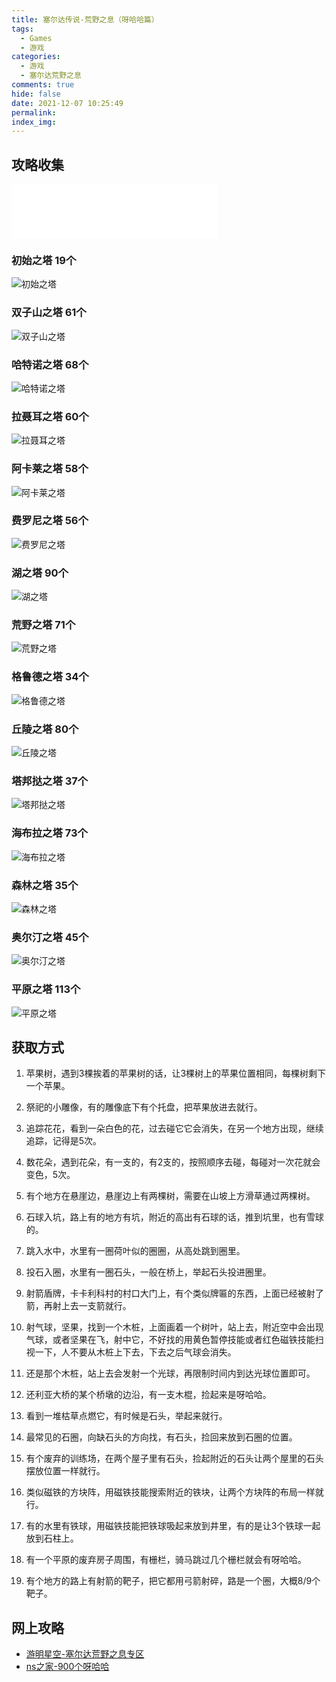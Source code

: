 ```yaml
---
title: 塞尔达传说-荒野之息（呀哈哈篇）
tags:
  - Games
  - 游戏
categories:
  - 游戏
  - 塞尔达荒野之息
comments: true
hide: false
date: 2021-12-07 10:25:49
permalink:
index_img:
---
```


## 攻略收集

<iframe frameborder="no" border="0" marginwidth="0" marginheight="0" width=330 height=86 src="//music.163.com/outchain/player?type=3&id=2065912094&auto=1&height=66"></iframe>

### 初始之塔 19个

![初始之塔](https://cdn.jsdelivr.net/gh/moyuderen/CDN/moyuderen/blog/yahaha/yahaha-1.jpg)

### 双子山之塔 61个

![双子山之塔](https://cdn.jsdelivr.net/gh/moyuderen/CDN/moyuderen/blog/yahaha/yahaha-2.jpg)

### 哈特诺之塔 68个

![哈特诺之塔](https://cdn.jsdelivr.net/gh/moyuderen/CDN/moyuderen/blog/yahaha/yahaha-3.jpg)

### 拉聂耳之塔 60个

![拉聂耳之塔](https://cdn.jsdelivr.net/gh/moyuderen/CDN/moyuderen/blog/yahaha/yahaha-4.jpg)

### 阿卡莱之塔 58个

![阿卡莱之塔](https://cdn.jsdelivr.net/gh/moyuderen/CDN/moyuderen/blog/yahaha/yahaha-5.jpg)

### 费罗尼之塔 56个

![费罗尼之塔](https://cdn.jsdelivr.net/gh/moyuderen/CDN/moyuderen/blog/yahaha/yahaha-6.jpg)

### 湖之塔 90个

![湖之塔](https://cdn.jsdelivr.net/gh/moyuderen/CDN/moyuderen/blog/yahaha/yahaha-7.jpg)

### 荒野之塔 71个

![荒野之塔](https://cdn.jsdelivr.net/gh/moyuderen/CDN/moyuderen/blog/yahaha/yahaha-8.jpg)

### 格鲁德之塔 34个

![格鲁德之塔](https://cdn.jsdelivr.net/gh/moyuderen/CDN/moyuderen/blog/yahaha/yahaha-9.jpg)

### 丘陵之塔 80个

![丘陵之塔](https://cdn.jsdelivr.net/gh/moyuderen/CDN/moyuderen/blog/yahaha/yahaha-10.jpg)

### 塔邦挞之塔 37个

![塔邦挞之塔](https://cdn.jsdelivr.net/gh/moyuderen/CDN/moyuderen/blog/yahaha/yahaha-11.jpg)

### 海布拉之塔 73个

![海布拉之塔](https://cdn.jsdelivr.net/gh/moyuderen/CDN/moyuderen/blog/yahaha/yahaha-12.jpg)

### 森林之塔 35个

![森林之塔](https://cdn.jsdelivr.net/gh/moyuderen/CDN/moyuderen/blog/yahaha/yahaha-13.jpg)

### 奥尔汀之塔 45个

![奥尔汀之塔](https://cdn.jsdelivr.net/gh/moyuderen/CDN/moyuderen/blog/yahaha/yahaha-14.jpg)

### 平原之塔 113个

![平原之塔](https://cdn.jsdelivr.net/gh/moyuderen/CDN/moyuderen/blog/yahaha/yahaha-15.jpg)

## 获取方式

1. 苹果树，遇到3棵挨着的苹果树的话，让3棵树上的苹果位置相同，每棵树剩下一个苹果。

2. 祭祀的小雕像，有的雕像底下有个托盘，把苹果放进去就行。

3. 追踪花花，看到一朵白色的花，过去碰它它会消失，在另一个地方出现，继续追踪，记得是5次。

4. 数花朵，遇到花朵，有一支的，有2支的，按照顺序去碰，每碰对一次花就会变色，5次。

5. 有个地方在悬崖边，悬崖边上有两棵树，需要在山坡上方滑草通过两棵树。

6. 石球入坑，路上有的地方有坑，附近的高出有石球的话，推到坑里，也有雪球的。

7. 跳入水中，水里有一圈荷叶似的圈圈，从高处跳到圈里。

8. 投石入圈，水里有一圈石头，一般在桥上，举起石头投进圈里。

9. 射箭盾牌，卡卡利科村的村口大门上，有个类似牌匾的东西，上面已经被射了箭，再射上去一支箭就行。

10. 射气球，坚果，找到一个木桩，上面画着一个树叶，站上去，附近空中会出现气球，或者坚果在飞，射中它，不好找的用黄色暂停技能或者红色磁铁技能扫视一下，人不要从木桩上下去，下去之后气球会消失。

11. 还是那个木桩，站上去会发射一个光球，再限制时间内到达光球位置即可。

12. 还利亚大桥的某个桥墩的边沿，有一支木棍，捡起来是呀哈哈。

13. 看到一堆枯草点燃它，有时候是石头，举起来就行。

14. 最常见的石圈，向缺石头的方向找，有石头，捡回来放到石圈的位置。

15. 有个废弃的训练场，在两个屋子里有石头，捡起附近的石头让两个屋里的石头摆放位置一样就行。

16. 类似磁铁的方块阵，用磁铁技能搜索附近的铁块，让两个方块阵的布局一样就行。

17. 有的水里有铁球，用磁铁技能把铁球吸起来放到井里，有的是让3个铁球一起放到石柱上。

18. 有一个平原的废弃房子周围，有栅栏，骑马跳过几个栅栏就会有呀哈哈。

19. 有个地方的路上有射箭的靶子，把它都用弓箭射碎，路是一个圈，大概8/9个靶子。

## 网上攻略

- [游明星空-塞尔达荒野之息专区](https://www.gamersky.com/z/zeldabotw/)
- [ns之家-900个呀哈哈](https://www.nshome.com.cn/zelda17/203.html)
